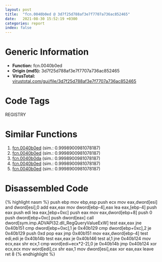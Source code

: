 ```yaml
---
layout: post
title:  "fcn.0040b0ed @ 3d7f25d788af3e7f7707a736ac852465"
date:   2021-08-30 15:52:19 +0300
categories: report
index: false
---
```


# Generic Information
- **Function:** fcn.0040b0ed
- **Origin (md5):** 3d7f25d788af3e7f7707a736ac852465
- **VirusTotal:** [virustotal.com/gui/file/3d7f25d788af3e7f7707a736ac852465][virustotal_ref]

# Code Tags
<span class="tag" id="REGISTRY">REGISTRY</span>


# Similar Functions

1. [fcn.0040b0ed][similar_1_ref] (sim.: 0.9998900981078187)
2. [fcn.0040b0ed][similar_2_ref] (sim.: 0.9998900981078187)
3. [fcn.0040b0da][similar_3_ref] (sim.: 0.9998900981078187)
4. [fcn.0040b0ed][similar_4_ref] (sim.: 0.9998900981078187)
5. [fcn.0040b0ed][similar_5_ref] (sim.: 0.9998900981078187)


# Disassembled Code

{% highlight nasm %}
push ebp
mov ebp,esp
push ecx
mov eax,dword[esi]
and dword[esi],0
add eax,eax
mov dword[ebp-4],eax
lea eax,[ebp-4]
push eax
push edi
lea eax,[ebp+0xc]
push eax
mov eax,dword[ebp+8]
push 0
push dword[ebp+0xc]
push dword[eax]
call dword[sym.imp.ADVAPI32.dll_RegQueryValueExW]
test eax,eax
jne 0x40b151
cmp dword[ebp+0xc],1
je 0x40b129
cmp dword[ebp+0xc],2
je 0x40b129
push 0xd
pop eax
jmp 0x40b151
mov eax,dword[ebp-4]
test edi,edi
je 0x40b14b
test eax,eax
je 0x40b146
test al,1
jne 0x40b124
mov ecx,eax
shr ecx,1
cmp word[edi+ecx*2-2],0
je 0x40b14b
jmp 0x40b124
xor ecx,ecx
mov word[edi],cx
shr eax,1
mov dword[esi],eax
xor eax,eax
leave
ret 8
{% endhighlight %}


[similar_1_ref]: /report/fcn.0040b0ed@44a756939733df3681808b122b91651f
[similar_2_ref]: /report/fcn.0040b0ed@c6d5547a6b11db0106596d8a93b709be
[similar_3_ref]: /report/fcn.0040b0da@505be53c36227b94e2fcc406f247f6e5
[similar_4_ref]: /report/fcn.0040b0ed@b49682c7791beec133296706671e7cb3
[similar_5_ref]: /report/fcn.0040b0ed@13ef005ca8ff2306b83fd3ae03f29104
[virustotal_ref]: https://www.virustotal.com/gui/file/3d7f25d788af3e7f7707a736ac852465